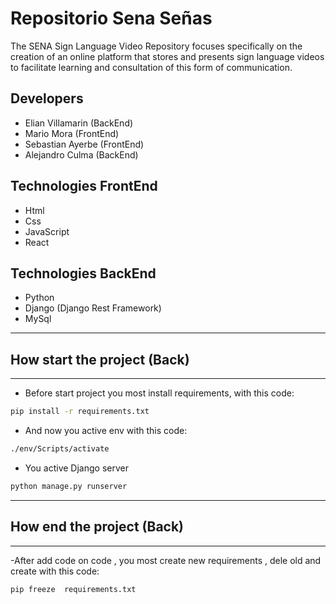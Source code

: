 
# Repositorio Sena Señas

The SENA Sign Language Video Repository focuses specifically on the creation of an online platform that stores and presents sign language videos to facilitate learning and consultation of this form of communication.


##  Developers

 - Elian Villamarin     (BackEnd)
 - Mario Mora           (FrontEnd)
 - Sebastian Ayerbe     (FrontEnd)
 - Alejandro Culma      (BackEnd)
 

## Technologies FrontEnd

 - Html
 - Css
 - JavaScript
 - React

## Technologies BackEnd

 - Python
 - Django (Django Rest Framework)
 - MySql


-----------------------------------------
 ## How start the project (Back)
----------------------------------------- 

 - Before start project you most install requirements, with this code:
   
```bash
pip install -r requirements.txt
```

- And now you active env with this code:  


```bash
./env/Scripts/activate
```

- You active Django server

```bash
python manage.py runserver
```

-----------------------------------------
 ## How end the project (Back)
----------------------------------------- 

-After add code on code , you most create  new requirements , dele old and create with this code:


```bash
pip freeze  requirements.txt
```